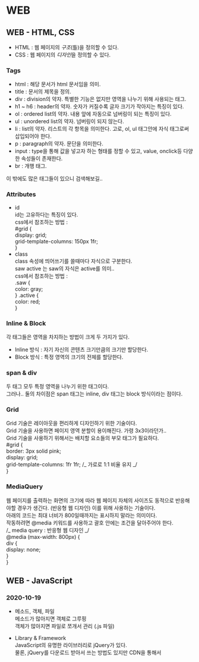 # WEB

## WEB - HTML, CSS

- HTML : 웹 페이지의 _구조_(틀)을 정의할 수 있다.
- CSS : 웹 페이지의 *디자인*을 정의할 수 있다.

### Tags

- html : 해당 문서가 html 문서임을 의미.
- title : 문서의 제목을 정의.
- div : division의 약자. 특별한 기능은 없지만 영역을 나누기 위해 사용되는 태그.
- h1 ~ h6 : header의 약자. 숫자가 커질수록 글자 크기가 작아지는 특징이 있다.
- ol : ordered list의 약자. 내용 앞에 자동으로 넘버링이 되는 특징이 있다.
- ul : unordered list의 약자. 넘버링이 되지 않는다.
- li : list의 약자. 리스트의 각 항목을 의미한다. 고로, ol, ul 태그안에 자식 태그로써 삽입되어야 한다.
- p : paragraph의 약자. 문단을 의미한다.
- input : type을 통해 값을 넣고자 하는 형태를 정할 수 있고, value, onclick등 다양한 속성들이 존재한다.
- br : 개행 태그.

이 밖에도 많은 태그들이 있으니 검색해보길..

### Attributes

- id  
  id는 고유하다는 특징이 있다.  
  css에서 참조하는 방법 :  
  #grid {  
  display: grid;  
  grid-template-columns: 150px 1fr;  
  }
- class  
   class 속성에 띄어쓰기를 쓸때마다 자식으로 구분한다.  
   saw active 는 saw의 자식은 active를 의미..  
  css에서 참조하는 방법 :  
  .saw {  
  color: gray;  
  }
  .active {  
  color: red;  
  }

### Inline & Block

각 태그들은 영역을 차지하는 방법이 크게 두 가지가 있다.

- Inline 방식 : 자기 자신의 콘텐츠 크기만큼의 크기만 할당한다.
- Block 방식 : 특정 영역의 크기의 전체를 할당한다.

### span & div

두 태그 모두 특정 영역을 나누기 위한 태그이다.  
그러나.. 둘의 차이점은 span 태그는 inline, div 태그는 block 방식이라는 점이다.

### Grid

Grid 기술은 레이아웃을 편리하게 디자인하기 위한 기술이다.  
Grid 기술을 사용하면 페이지 영역 분할이 용이해진다. 가령 3x3이라던가..  
Grid 기술을 사용하기 위해서는 배치할 요소들의 부모 태그가 필요하다.  
 #grid {  
border: 3px solid pink;  
display: grid;  
grid-template-columns: 1fr 1fr; /_ 가로로 1:1 비율 유지 _/  
}

### MediaQuery

웹 페이지를 출력하는 화면의 크기에 따라 웹 페이지 자체의 사이즈도 동적으로 반응해야할 경우가 생긴다. (반응형 웹 디자인) 이를 위해 사용하는 기술이다.  
아래의 코드는 최대 너비가 800일때까지는 표시하지 말라는 의미이다.  
작동하려면 @media 키워드를 사용하고 괄호 안에는 조건을 달아주어야 한다.  
/_ media query : 반응형 웹 디자인 _/  
@media (max-width: 800px) {  
div {  
display: none;  
}  
}

## WEB - JavaScript

### 2020-10-19

- 메소드, 객체, 파일  
  메소드가 많아지면 객체로 그루핑  
  객체가 많아지면 파일로 쪼개서 관리 (.js 파일)

- Library & Framework  
  JavaScript의 유명한 라이브러리로 jQuery가 있다.  
  물론, jQuery를 다운로드 받아서 쓰는 방법도 있지만 CDN을 통해서 <script scr="xxx"> 키워드를 사용하여 스크립트를 import하는 방법도 있다..  
  CDN : Content Delivery Network 의 약자. (https://jquery.com/download/)

- jQuery  
  \$('xx:) : 해당 모든 태그를 제어하겠다는 의미
  .css() : 스타일을 위한 메소드

## WEB - Node.js

### 2020-10-19

Nodejs를 통해 웹 애플리케이션을 만들어보자.  
웹 애플리케이션은 HTML같은 문서들을 자동으로 만들 수 있다. 직접 작성하지 않고도..

극단적으로 생각해보자. 만약 1억개의 웹 페이지에 있는 ol 태그들을 ul 태그들로 바꿔야 한다면 수작업을 하면 매우 힘들지 않을까? 이를 해결할 수 있는 도구가 Node.js이다.

웹은 클라이언트와 서버 사이에 request, response관계에 있다.  
Node.js는 웹 서버로써의 기능을 수행할 것이다.

### 2020-10-20

- 템플릿 리터럴 (JavaScript)  
  템플릿 리터럴은 `기호를 사용하면 된다. 템플릿 리터럴을 사용하면 변수를 \${}로 대체할 수 있으며 개행문자와 같은 특수기호를 따로 사용하지 않아도 된다.

- URL
  URL의 형식에 대해 알아보자.  
   'http://opentutorials.org:3000/main?id=HTML&page=12'
  http : hyper text transfer protocol, 사용자가 서버에 접속할 때의 방식.  
   웹 브라우저와 웹 서버가 데이터를 주고 받기 위한 프로토콜  
  opentutorials.org : host(domain)  
  3000 : 3000번 포트와 연결되어 있는 서버와 통신. 3000번 포트에 nodejs 서버를 실행시킨 것. 단, 80번 포트를 통해서 실행시킨 경우 접속할 때에는 80번이 생략 가능하다. 전세계적으로 80번을 쓰기 때문.  
  main : path  
  ?id=HTML&page=12 : _query string_, 요청할 때 전달할 정보. ?로 시작하는 것으로 약속되어 있다.

- Query String
  Query String을 통해 동적인 웹 페이지를 제공할 수 있다. (틀이 같다는 전재에서) 똑같은 템플릿에 데이터만 다른 경우 어떡해야 하는가? 에 대한 문제를 해결할 수 있는 것이다.

var queryData = url.parse(\_url, true).query;
var title = queryData.id;

queryData에는 특정 객체가 생성된다. 이 객체는 URL의 /? 뒤에 오는 정보들을 담고 있다. 그래서, id에 대한 정보를 담고 잇다면 위의 title 변수처럼 객체안의 정보를 참조하여 템플릿 리터럴을 사용해 동적인 웹 페이지를 제공할 수 있게 된다.
